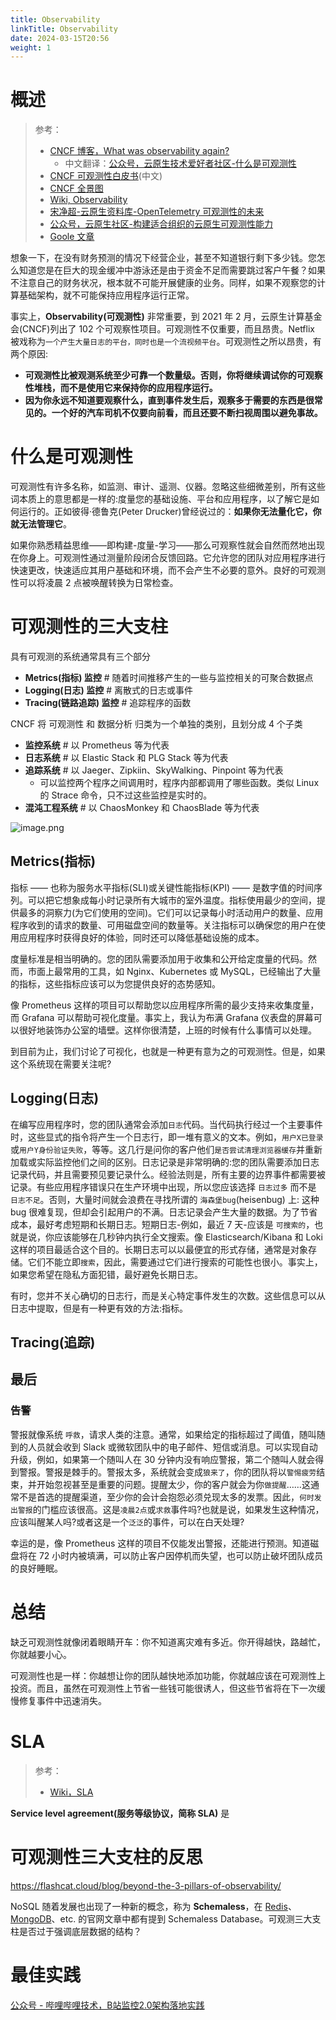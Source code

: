 ```yaml
---
title: Observability
linkTitle: Observability
date: 2024-03-15T20:56
weight: 1
---
```


# 概述

> 参考：
>
> - [CNCF 博客，What was observability again?](https://www.cncf.io/blog/2021/03/02/what-was-observability-again/)
>   - 中文翻译：[公众号，云原生技术爱好者社区-什么是可观测性](https://mp.weixin.qq.com/s/bO82iVKO0O8PTiYSHS-gag)
> - [CNCF 可观测性白皮书](https://mp.weixin.qq.com/s/c0xLTU1x-gVODl7eRU-xvA)(中文)
> - [CNCF 全景图](https://landscape.cncf.io/)
> - [Wiki, Observability](https://en.wikipedia.org/wiki/Observability#Observability_in_software_systems)
> - [宋净超-云原生资料库-OpenTelemetry 可观测性的未来](https://jimmysong.io/docs/opentelemetry-obervability/)
> - [公众号，云原生社区-构建适合组织的云原生可观测性能力](https://mp.weixin.qq.com/s/ytMHlSKIvqsr6VsPvNz4BQ)
> - [Goole 文章](https://cloud.google.com/architecture/integrating-monitoring-logging-trace-observability-and-alerting)

想象一下，在没有财务预测的情况下经营企业，甚至不知道银行剩下多少钱。您怎么知道您是在巨大的现金缓冲中游泳还是由于资金不足而需要跳过客户午餐？如果不注意自己的财务状况，根本就不可能开展健康的业务。同样，如果不观察您的计算基础架构，就不可能保持应用程序运行正常。

事实上，**Observability(可观测性)** 非常重要，到 2021 年 2 月，云原生计算基金会(CNCF)列出了 102 个可观察性项目。可观测性不仅重要，而且昂贵。Netflix 被戏称为`一个产生大量日志的平台，同时也是一个流视频平台`。可观测性之所以昂贵，有两个原因:

- **可观测性比被观测系统至少可靠一个数量级。否则，你将继续调试你的可观察性堆栈，而不是使用它来保持你的应用程序运行。**
- **因为你永远不知道要观察什么，直到事件发生后，观察多于需要的东西是很常见的。一个好的汽车司机不仅要向前看，而且还要不断扫视周围以避免事故。**

# 什么是可观测性

可观测性有许多名称，如监测、审计、遥测、仪器。忽略这些细微差别，所有这些词本质上的意思都是一样的:度量您的基础设施、平台和应用程序，以了解它是如何运行的。正如彼得·德鲁克(Peter Drucker)曾经说过的：**如果你无法量化它，你就无法管理它**。

如果你熟悉精益思维——即构建-度量-学习——那么可观察性就会自然而然地出现在你身上。可观测性通过测量阶段闭合反馈回路。它允许您的团队对应用程序进行快速更改，快速适应其用户基础和环境，而不会产生不必要的意外。良好的可观测性可以将凌晨 2 点被唤醒转换为日常检查。

# 可观测性的三大支柱

具有可观测的系统通常具有三个部分

- **Metrics(指标) 监控** # 随着时间推移产生的一些与监控相关的可聚合数据点
- **Logging(日志) 监控** # 离散式的日志或事件
- **Tracing(链路追踪) 监控** # 追踪程序的函数

CNCF 将 可观测性 和 数据分析 归类为一个单独的类别，且划分成 4 个子类

- **监控系统** # 以 Prometheus 等为代表
- **日志系统** # 以 Elastic Stack 和 PLG Stack 等为代表
- **追踪系统** # 以 Jaeger、Zipkiin、SkyWalking、Pinpoint 等为代表
  - 可以监控两个程序之间调用时，程序内部都调用了哪些函数。类似 Linux 的 Strace 命令，只不过这些监控是实时的。
- **混沌工程系统** # 以 ChaosMonkey 和 ChaosBlade 等为代表

![image.png](https://notes-learning.oss-cn-beijing.aliyuncs.com/boagu2/1619514000151-2c052586-b3d7-4c75-8683-bfcc40d9e7cf.png)

## Metrics(指标)

指标 —— 也称为服务水平指标(SLI)或关键性能指标(KPI) —— 是数字值的时间序列。可以把它想象成每小时记录所有大城市的室外温度。指标使用最少的空间，提供最多的洞察力(为它们使用的空间)。它们可以记录每小时活动用户的数量、应用程序收到的请求的数量、可用磁盘空间的数量等。关注指标可以确保您的用户在使用应用程序时获得良好的体验，同时还可以降低基础设施的成本。

度量标准是相当明确的。您的团队需要添加用于收集和公开给定度量的代码。然而，市面上最常用的工具，如 Nginx、Kubernetes 或 MySQL，已经输出了大量的指标，这些指标应该可以为您提供良好的态势感知。

像 Prometheus 这样的项目可以帮助您以应用程序所需的最少支持来收集度量，而 Grafana 可以帮助可视化度量。事实上，我认为布满 Grafana 仪表盘的屏幕可以很好地装饰办公室的墙壁。这样你很清楚，上班的时候有什么事情可以处理。

到目前为止，我们讨论了可视化，也就是一种更有意为之的可观测性。但是，如果这个系统现在需要关注呢?

## Logging(日志)

在编写应用程序时，您的团队通常会添加`日志`代码。当代码执行经过一个主要事件时，这些显式的指令将产生一个日志行，即一堆有意义的文本。例如，`用户X已登录`或`用户Y身份验证失败`，等等。这几行是问你的客户他们`是否尝试清理浏览器缓存`并重新加载或实际监控他们之间的区别。日志记录是非常明确的:您的团队需要添加日志记录代码，并且需要预见要记录什么。经验法则是，所有主要的边界事件都需要被记录。有些应用程序错误只在生产环境中出现，所以您应该选择 `日志过多` 而不是 `日志不足`。否则，大量时间就会浪费在寻找所谓的 `海森堡bug`(heisenbug) 上: 这种 bug 很难复现，但却会引起用户的不满。日志记录会产生大量的数据。为了节省成本，最好考虑短期和长期日志。短期日志-例如，最近 7 天-应该是 `可搜索的`，也就是说，你应该能够在几秒钟内执行全文搜索。像 Elasticsearch/Kibana 和 Loki 这样的项目最适合这个目的。长期日志可以以最便宜的形式存储，通常是对象存储。它们不能立即`搜索`，因此，需要通过它们进行搜索的可能性也很小。事实上，如果您希望在隐私方面犯错，最好避免长期日志。

有时，您并不关心确切的日志行，而是关心特定事件发生的次数。这些信息可以从日志中提取，但是有一种更有效的方法:指标。

## Tracing(追踪)

## 最后

### 告警

警报就像系统 `呼救`，请求人类的注意。通常，如果给定的指标超过了阈值，随叫随到的人员就会收到 Slack 或微软团队中的电子邮件、短信或消息。可以实现自动升级，例如，如果第一个随叫人在 30 分钟内没有响应警报，第二个随叫人就会得到警报。警报是棘手的。警报太多，系统就会变成`狼来了`，你的团队将以`警惕疲劳`结束，并开始忽视甚至是重要的问题。提醒太少，你的客户就会为你`做提醒`……这通常不是首选的提醒渠道，至少你的会计会抱怨必须兑现太多的发票。因此，`何时发出警报`的门槛应该很高。这是`凌晨2点`或`求救`事件吗?也就是说，如果发生这种情况，应该叫醒某人吗?或者这是一个`泛泛`的事件，可以在白天处理?

幸运的是，像 Prometheus 这样的项目不仅能发出警报，还能进行预测。知道磁盘将在 72 小时内被填满，可以防止客户因停机而失望，也可以防止破坏团队成员的良好睡眠。

# 总结

缺乏可观测性就像闭着眼睛开车：你不知道离灾难有多近。你开得越快，路越忙，你就越要小心。

可观测性也是一样：你越想让你的团队越快地添加功能，你就越应该在可观测性上投资。而且，虽然在可观测性上节省一些钱可能很诱人，但这些节省将在下一次缓慢修复事件中迅速消失。

# SLA

> 参考：
> 
> - [Wiki，SLA](https://en.wikipedia.org/wiki/Service-level_agreement)

**Service level agreement(服务等级协议，简称 SLA)** 是

# 可观测性三大支柱的反思

https://flashcat.cloud/blog/beyond-the-3-pillars-of-observability/

NoSQL 随着发展也出现了一种新的概念，称为 **Schemaless**，在 [Redis](https://redis.io/blog/schemaless-databases/)、[MongoDB](https://www.mongodb.com/resources/basics/unstructured-data/schemaless)、etc. 的官网文章中都有提到 Schemaless Database。可观测三大支柱是否过于强调底层数据的结构？

# 最佳实践

[公众号 - 哔哩哔哩技术，B站监控2.0架构落地实践](https://mp.weixin.qq.com/s/gTB_hEXJQ2gz_oP7VN3-dg)

